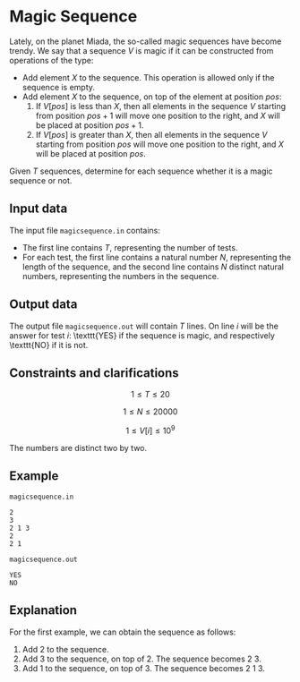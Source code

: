 # Magic Sequence

Lately, on the planet Miada, the so-called magic sequences have become trendy. We say that a sequence $V$ is magic if it can be constructed from operations of the type:

- Add element $X$ to the sequence. This operation is allowed only if the sequence is empty.
- Add element $X$ to the sequence, on top of the element at position $pos$:
  1. If $V[pos]$ is less than $X$, then all elements in the sequence $V$ starting from position $pos + 1$ will move one position to the right, and $X$ will be placed at position $pos + 1$.
  2. If $V[pos]$ is greater than $X$, then all elements in the sequence $V$ starting from position $pos$ will move one position to the right, and $X$ will be placed at position $pos$.

Given $T$ sequences, determine for each sequence whether it is a magic sequence or not.

## Input data

The input file `magicsequence.in` contains:
- The first line contains $T$, representing the number of tests.
- For each test, the first line contains a natural number $N$, representing the length of the sequence, and the second line contains $N$ distinct natural numbers, representing the numbers in the sequence.

## Output data

The output file `magicsequence.out` will contain $T$ lines. On line $i$ will be the answer for test $i$: \texttt{YES} if the sequence is magic, and respectively \texttt{NO} if it is not.

## Constraints and clarifications

$$1 \leq T \leq 20$$

$$1 \leq N \leq 20000$$

$$1 \leq V[i] \leq 10^9$$ 

The numbers are distinct two by two.

## Example

`magicsequence.in`
```
2
3
2 1 3
2
2 1
```

`magicsequence.out`
```
YES
NO
```

## Explanation

For the first example, we can obtain the sequence as follows:
1. Add $2$ to the sequence.
2. Add $3$ to the sequence, on top of $2$. The sequence becomes $2 \ 3$.
3. Add $1$ to the sequence, on top of $3$. The sequence becomes $2 \ 1 \ 3$.